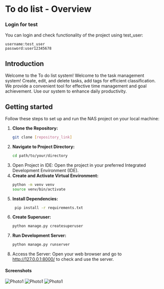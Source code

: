 # To do list - Overview


### Login for test
You can login and check functionality of the project using test_user:
```
username:test_user
password:user12345678
```

## Introduction

Welcome to the To do list system! 
Welcome to the task management system! 
Create, edit, and delete tasks, add tags for efficient classification. 
We provide a convenient tool for effective time management and goal achievement. 
Use our system to enhance daily productivity.

## Getting started

Follow these steps to set up and run the NAS project on your local machine:


1. **Clone the Repository:**
   ```bash
   git clone [repository_link]
2. **Navigate to Project Directory:**
    ```bash
   cd path/to/your/directory
3. Open Project in IDE:
Open the project in your preferred Integrated Development Environment (IDE).
4. **Create and Activate Virtual Environment:**
    ```bash
   python -m venv venv
   source venv/bin/activate
5. **Install Dependencies:**
   ```bash
    pip install -r requirements.txt
6. **Create Superuser:**
    ```bash
    python manage.py createsuperuser
7.  **Run Development Server:**
    ```bash
    python manage.py runserver
8. Access the Server:
Open your web browser and go to http://127.0.0.1:8000/ to check and use the server.

#### Screenshots
![Photo1](static/assets/img/1.png)
![Photo1](static/assets/img/2.png)
![Photo1](static/assets/img/3.png)
